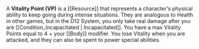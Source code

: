 A **Vitality Point (VP)** is a [[Resource]] that represents a character's physical ability to keep going during intense situations. They are analogous to Health in other games, but in the D12 System, you only take real damage after you are [[Condition_Incapacitated | Incapacitated]]. You have a max Vitality Points equal to 4 + your [[Body]] modifier. You lose Vitality when you are attacked, and they can also be spent to power special abilities.
